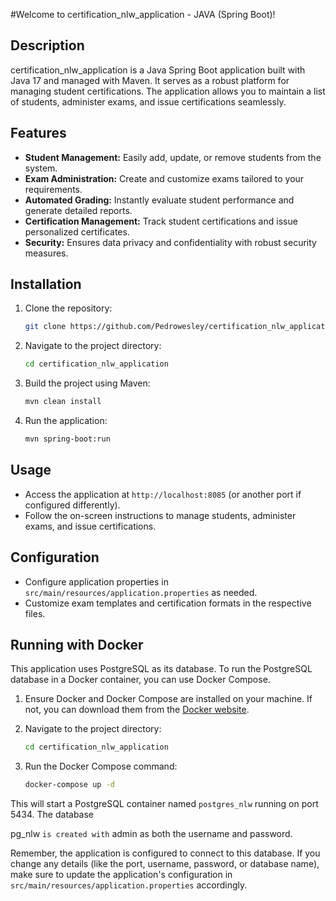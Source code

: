 #Welcome to certification_nlw_application - JAVA (Spring Boot)!

## Description

certification_nlw_application is a Java Spring Boot application built with Java 17 and managed with Maven. It serves as a robust platform for managing student certifications. The application allows you to maintain a list of students, administer exams, and issue certifications seamlessly.

## Features

- **Student Management:** Easily add, update, or remove students from the system.
- **Exam Administration:** Create and customize exams tailored to your requirements.
- **Automated Grading:** Instantly evaluate student performance and generate detailed reports.
- **Certification Management:** Track student certifications and issue personalized certificates.
- **Security:** Ensures data privacy and confidentiality with robust security measures.

## Installation

1. Clone the repository:

   ```bash
   git clone https://github.com/Pedrowesley/certification_nlw_application
   ```

2. Navigate to the project directory:

   ```bash
   cd certification_nlw_application
   ```

3. Build the project using Maven:

   ```bash
   mvn clean install
   ```

4. Run the application:

   ```bash
   mvn spring-boot:run
   ```

## Usage

- Access the application at `http://localhost:8085` (or another port if configured differently).
- Follow the on-screen instructions to manage students, administer exams, and issue certifications.

## Configuration

- Configure application properties in `src/main/resources/application.properties` as needed.
- Customize exam templates and certification formats in the respective files.

## Running with Docker

This application uses PostgreSQL as its database. To run the PostgreSQL database in a Docker container, you can use Docker Compose.

1. Ensure Docker and Docker Compose are installed on your machine. If not, you can download them from the [Docker website](https://www.docker.com/get-started).

2. Navigate to the project directory:

   ```bash
   cd certification_nlw_application
   ```

3. Run the Docker Compose command:

   ```bash
   docker-compose up -d
   ```

This will start a PostgreSQL container named `postgres_nlw` running on port 5434. The database

pg_nlw `is created with` admin as both the username and password.

Remember, the application is configured to connect to this database. If you change any details (like the port, username, password, or database name), make sure to update the application's configuration in `src/main/resources/application.properties` accordingly.
